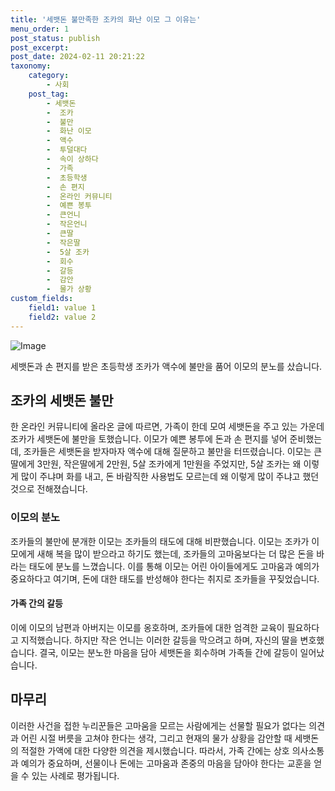 ```yaml
---
title: '세뱃돈 불만족한 조카의 화난 이모 그 이유는'
menu_order: 1
post_status: publish
post_excerpt: 
post_date: 2024-02-11 20:21:22
taxonomy:
    category:
        - 사회
    post_tag:
        - 세뱃돈
        -  조카
        -  불만
        -  화난 이모
        -  액수
        -  투덜대다
        -  속이 상하다
        -  가족
        -  초등학생
        -  손 편지
        -  온라인 커뮤니티
        -  예쁜 봉투
        -  큰언니
        -  작은언니
        -  큰딸
        -  작은딸
        -  5살 조카
        -  회수
        -  갈등
        -  감안
        -  물가 상황
custom_fields:
    field1: value 1
    field2: value 2
---
```


![Image](https://imgnews.pstatic.net/image/003/2024/02/11/NISI20230117_0019684556_web_20230117123215_20240211120604690.jpg?type=w647)

세뱃돈과 손 편지를 받은 초등학생 조카가 액수에 불만을 품어 이모의 분노를 샀습니다.
## 조카의 세뱃돈 불만
한 온라인 커뮤니티에 올라온 글에 따르면, 가족이 한데 모여 세뱃돈을 주고 있는 가운데 조카가 세뱃돈에 불만을 토했습니다. 이모가 예쁜 봉투에 돈과 손 편지를 넣어 준비했는데, 조카들은 세뱃돈을 받자마자 액수에 대해 질문하고 불만을 터뜨렸습니다. 이모는 큰딸에게 3만원, 작은딸에게 2만원, 5살 조카에게 1만원을 주었지만, 5살 조카는 왜 이렇게 많이 주냐며 화를 내고, 돈 바람직한 사용법도 모르는데 왜 이렇게 많이 주냐고 했던 것으로 전해졌습니다.
### 이모의 분노
조카들의 불만에 분개한 이모는 조카들의 태도에 대해 비판했습니다. 이모는 조카가 이모에게 새해 복을 많이 받으라고 하기도 했는데, 조카들의 고마움보다는 더 많은 돈을 바라는 태도에 분노를 느꼈습니다. 이를 통해 이모는 어린 아이들에게도 고마움과 예의가 중요하다고 여기며, 돈에 대한 태도를 반성해야 한다는 취지로 조카들을 꾸짖었습니다.
#### 가족 간의 갈등
이에 이모의 남편과 아버지는 이모를 옹호하며, 조카들에 대한 엄격한 교육이 필요하다고 지적했습니다. 하지만 작은 언니는 이러한 갈등을 막으려고 하며, 자신의 딸을 변호했습니다. 결국, 이모는 분노한 마음을 담아 세뱃돈을 회수하며 가족들 간에 갈등이 일어났습니다.
## 마무리
이러한 사건을 접한 누리꾼들은 고마움을 모르는 사람에게는 선물할 필요가 없다는 의견과 어린 시절 버릇을 고쳐야 한다는 생각, 그리고 현재의 물가 상황을 감안할 때 세뱃돈의 적절한 가액에 대한 다양한 의견을 제시했습니다. 따라서, 가족 간에는 상호 의사소통과 예의가 중요하며, 선물이나 돈에는 고마움과 존중의 마음을 담아야 한다는 교훈을 얻을 수 있는 사례로 평가됩니다.
